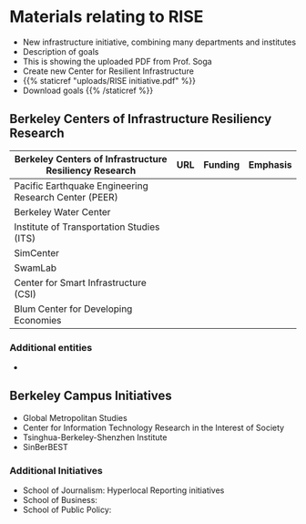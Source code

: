 # Materials relating to RISE
- New infrastructure initiative, combining many departments and institutes
- Description of goals
- This is showing the uploaded PDF from Prof. Soga
-   Create new Center for Resilient Infrastructure 
-   {{% staticref "uploads/RISE initiative.pdf" %}}  
-   Download goals {{% /staticref %}} 
## Berkeley Centers of Infrastructure Resiliency Research
 |Berkeley Centers of Infrastructure Resiliency Research | URL | Funding | Emphasis |
| ---------------- | --- | ------- | -------- |
|Pacific Earthquake Engineering Research Center (PEER)|||
|Berkeley Water Center|||
|Institute of Transportation Studies (ITS)|||
|SimCenter|||
|SwamLab|||
|Center for Smart Infrastructure (CSI)|||
|Blum Center for Developing Economies|||

### Additional entities
- 


## Berkeley Campus Initiatives
- Global Metropolitan Studies
- Center for Information Technology Research in the Interest of Society
- Tsinghua-Berkeley-Shenzhen Institute
- SinBerBEST
### Additional Initiatives
- School of Journalism: Hyperlocal Reporting initiatives
- School of Business: 
- School of Public Policy: 
